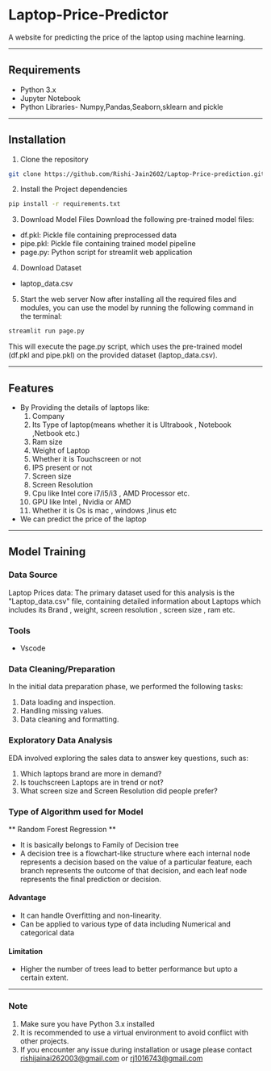 # Laptop-Price-Predictor
A website for predicting the price of the laptop using machine learning.
***


## Requirements
- Python 3.x
- Jupyter Notebook
- Python Libraries- Numpy,Pandas,Seaborn,sklearn and pickle
***

## Installation
1. Clone the repository
```bash
git clone https://github.com/Rishi-Jain2602/Laptop-Price-prediction.git
```

2. Install the Project dependencies
```bash
pip install -r requirements.txt
```

3. Download Model Files
Download the following pre-trained model files:
- df.pkl: Pickle file containing preprocessed data
- pipe.pkl: Pickle file containing trained model pipeline 
- page.py: Python script for streamlit web application


4. Download Dataset
- laptop_data.csv

5. Start the web server
Now after installing all the required files and modules, you can use the model by running the following command in the terminal:
```bash
streamlit run page.py
```
This will execute the page.py script, which uses the pre-trained model (df.pkl and pipe.pkl) on the provided dataset (laptop_data.csv).
***
## Features
- By Providing the details of laptops like:
  1. Company
  2. Its Type of laptop(means whether it is Ultrabook , Notebook ,Netbook etc.)
  3. Ram size
  4. Weight of Laptop
  5. Whether it is Touchscreen or not
  6. IPS present or not
  7. Screen size
  8. Screen Resolution
  9. Cpu like Intel core i7/i5/i3 , AMD Processor etc.
  10. GPU like Intel , Nvidia or AMD
  11. Whether it is Os is mac , windows ,linus etc
- We can predict the price of the laptop

***
## Model Training
### Data Source 
Laptop Prices data: The primary dataset used for this analysis is the "Laptop_data.csv" file, containing detailed information about Laptops which includes its Brand , weight,  screen resolution , screen size , ram etc.

### Tools
- Vscode

### Data Cleaning/Preparation
In the initial data preparation phase, we performed the following tasks:
1. Data loading and inspection.
2. Handling missing values.
3. Data cleaning and formatting.

### Exploratory Data Analysis
EDA involved exploring the sales data to answer key questions, such as:
1. Which laptops brand are more in demand?
2. Is touchscreen Laptops are in trend or not?
3. What screen size and Screen Resolution did people prefer? 

### Type of Algorithm used for Model
 ** Random Forest Regression **
- It is basically belongs to Family of Decision tree
- A decision tree is a flowchart-like structure where each internal node represents a decision based on the value of a particular feature, each branch represents the outcome of that decision, and each leaf node represents the final prediction or decision.
#### Advantage
- It can handle Overfitting and non-linearity.
- Can be applied to various type of data including Numerical and categorical data
#### Limitation
- Higher the number of trees lead to better performance but upto a certain extent. 

***
### Note
1. Make sure you have Python 3.x installed
2. It is recommended to use a virtual environment to avoid conflict with other projects.
3. If you encounter any issue during installation or usage please contact rishijainai262003@gmail.com or rj1016743@gmail.com
